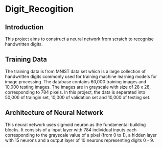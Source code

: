 # Digit_Recogition

## Introduction
This project aims to construct a neural network from scratch to recognise handwritten digits. 

## Training Data
The training data is from MNIST data set which is a large collection of handwritten digits commonly used for training machine learning models for image processing. The database contains 60,000 training images and 10,000 testing images. The images are in grayscale with size of 28 x 28, corresponding to 784 pixels. In this project, the data is seperated into 50,000 of traingin set, 10,000 of validation set and 10,000 of testing set.

## Architecture of Neural Network
This neural network uses sigmoid neuron as the fundamental building blocks. It consists of a input layer with 784 individual inputs each corresponding to the grayscale value of a pixel (from 0 to 1), a hidden layer with 15 neurons and a output layer of 10 neurons representing digits 0 - 9.

